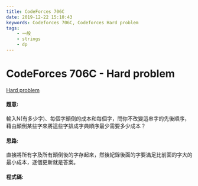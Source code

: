 ```yaml
---
title: CodeForces 706C
date: 2019-12-22 15:10:43
keywords: Codeforces 706C, Codeforces Hard problem
tags:
    - 一般
    - strings
    - dp
---
```

# CodeForces 706C - Hard problem
[Hard problem](http://codeforces.com/problemset/problem/706/C)


#### 題意:
輸入N(有多少字)、每個字顛倒的成本和每個字，問你不改變這串字的先後順序，藉由顛倒某些字來將這些字排成字典順序最少需要多少成本？
<!-- more -->
#### 思路:
直接將所有字及所有顛倒後的字存起來，然後紀錄後面的字要滿足比前面的字大的最小成本，逐個更新就是答案。

#### 程式碼:
<script src="https://gist.github.com/Daviswww/e14147a86c576dffff606a831ef76104.js"></script>